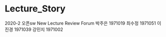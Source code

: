 # Lecture_Story
2020-2 오픈sw
New Lecture Review Forum
박주은 1971019
최수정 1971051
이진경 1971039
강민지 1971002
